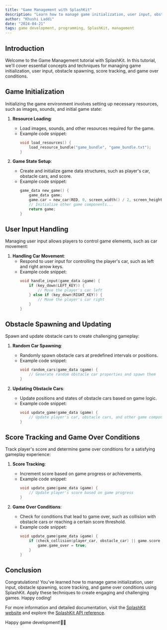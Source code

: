 ```yaml
---
title: "Game Management with SplashKit"
description: "Learn how to manage game initialization, user input, obstacle spawning, score tracking, and game over conditions using SplashKit."
author: "Khushi Laddi"
date: "2024-04-21"
tags: game development, programming, SplashKit, management
---
```


## Introduction

Welcome to the Game Management tutorial with SplashKit. In this tutorial, we'll cover essential concepts and techniques for managing game initialization, user input, obstacle spawning, score tracking, and game over conditions.

## Game Initialization

Initializing the game environment involves setting up necessary resources, such as images, sounds, and initial game state:

1. **Resource Loading**:
   - Load images, sounds, and other resources required for the game.
   - Example code snippet:
     ```cpp
     void load_resources() {
         load_resource_bundle("game_bundle", "game_bundle.txt");
     }
     ```

2. **Game State Setup**:
   - Create and initialize game data structures, such as player's car, obstacle cars, and score.
   - Example code snippet:
     ```cpp
     game_data new_game() {
         game_data game;
         game.car = new_car(RED, 0, screen_width() / 2, screen_height() - 200);
         // Initialize other game components...
         return game;
     }
     ```

## User Input Handling

Managing user input allows players to control game elements, such as car movement:

1. **Handling Car Movement**:
   - Respond to user input for controlling the player's car, such as left and right arrow keys.
   - Example code snippet:
     ```cpp
     void handle_input(game_data &game) {
         if (key_down(LEFT_KEY)) {
             // Move the player's car left
         } else if (key_down(RIGHT_KEY)) {
             // Move the player's car right
         }
     }
     ```

## Obstacle Spawning and Updating

Spawn and update obstacle cars to create challenging gameplay:

1. **Random Car Spawning**:
   - Randomly spawn obstacle cars at predefined intervals or positions.
   - Example code snippet:
     ```cpp
     void random_cars(game_data &game) {
         // Generate random obstacle car properties and spawn them
     }
     ```

2. **Updating Obstacle Cars**:
   - Update positions and states of obstacle cars based on game logic.
   - Example code snippet:
     ```cpp
     void update_game(game_data &game) {
         // Update player's car, obstacle cars, and other game components
     }
     ```

## Score Tracking and Game Over Conditions

Track player's score and determine game over conditions for a satisfying gameplay experience:

1. **Score Tracking**:
   - Increment score based on game progress or achievements.
   - Example code snippet:
     ```cpp
     void update_game(game_data &game) {
         // Update player's score based on game progress
     }
     ```

2. **Game Over Conditions**:
   - Check for conditions that lead to game over, such as collision with obstacle cars or reaching a certain score threshold.
   - Example code snippet:
     ```cpp
     void update_game(game_data &game) {
         if (check_collision(player_car, obstacle_car) || game.score >= MAX_SCORE) {
             game.game_over = true;
         }
     }
     ```

## Conclusion

Congratulations! You've learned how to manage game initialization, user input, obstacle spawning, score tracking, and game over conditions using SplashKit. Apply these techniques to create engaging and challenging games. Happy coding!

For more information and detailed documentation, visit the [SplashKit website](https://www.splashkit.io/) and explore the [SplashKit API reference](https://www.splashkit.io/reference). 

Happy game development!🚗💨
